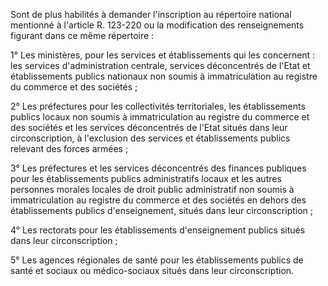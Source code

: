 Sont de plus habilités à demander l'inscription au répertoire national mentionné à l'article R. 123-220 ou la modification des renseignements figurant dans ce même répertoire :

1° Les ministères, pour les services et établissements qui les concernent : les services d'administration centrale, services déconcentrés de l'Etat et établissements publics nationaux non soumis à immatriculation au registre du commerce et des sociétés ;

2° Les préfectures pour les collectivités territoriales, les établissements publics locaux non soumis à immatriculation au registre du commerce et des sociétés et les services déconcentrés de l'Etat situés dans leur circonscription, à l'exclusion des services et établissements publics relevant des forces armées ;

3° Les préfectures et les services déconcentrés des finances publiques pour les établissements publics administratifs locaux et les autres personnes morales locales de droit public administratif non soumis à immatriculation au registre du commerce et des sociétés en dehors des établissements publics d'enseignement, situés dans leur circonscription ;

4° Les rectorats pour les établissements d'enseignement publics situés dans leur circonscription ;

5° Les agences régionales de santé pour les établissements publics de santé et sociaux ou médico-sociaux situés dans leur circonscription.
